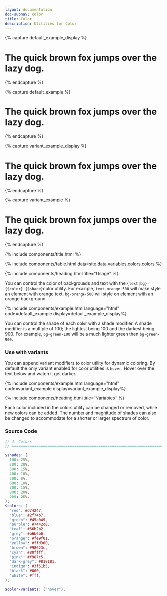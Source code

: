 ```yaml
---
layout: documentation
doc-subnav: color
title: Color
description: Utilities for Color
---
```


{% capture default_example_display %}

<div class="p-5 bg-blue-200 rounded-md">
    <h1 class="font-lg text-white-500">The quick brown fox jumps over the lazy dog.</h1>
</div>

{% endcapture %}

{% capture default_example %}

<div class="p-5 bg-blue-200 rounded-md">
    <h1 class="font-lg text-white-500">The quick brown fox jumps over the lazy dog.</h1>
</div>

{% endcapture %}

{% capture variant_example_display %}

<h1 class="font-lg font-weight-bold clickable text-indigo-400 hover:text-indigo-600">The quick brown fox jumps over the lazy dog.</h1>

{% endcapture %}

{% capture variant_example %}

<h1 class="text-purple-400 hover:text-indigo-600">The quick brown fox jumps over the lazy dog.</h1>

{% endcapture %}

{% include components/title.html %}

{% include components/table.html data=site.data.variables.colors.colors %}

{% include components/heading.html title="Usage" %}

You can control the color of backgrounds and text with the `{text|bg}-{$color}-{$shade}`color utility. For example, `text-orange-500` will make style an element
with orange text. `bg-orange-500` will style on element with an orange background.

{% include components/example.html language="html" code=default_example display=default_example_display%}

You can control the shade of each color with a shade modifier. A shade modifier is a multiple of 100; the lightest being 100 and the darkest being 900. For example, `bg-green-100` will be a much lighter green then `bg-green-900`.

### Use with variants

You can append variant modifiers to color utility for dynamic coloring. By default the only variant enabled for color utilities is `hover`. Hover over the text below and watch it get darker.

{% include components/example.html language="html" code=variant_example display=variant_example_display%}

{% include components/heading.html title="Variables" %}

Each color included in the colors utility can be changed or removed, while new colors can be added. The number and magnitude of shades can also be changed to accommodate for a shorter or larger spectrum of color.

### Source Code

```scss
// 4. Colors
// ==========================================================================

$shades: (
  100: 25%,
  200: 20%,
  300: 15%,
  400: 10%,
  500: 0%,
  600: 10%,
  700: 15%,
  800: 20%,
  900: 25%,
);
$colors: (
  "red": #d74247,
  "blue": #2f74b7,
  "green": #45a049,
  "purple": #7442c8,
  "teal": #66b2b2,
  "grey": #b6b6b6,
  "orange": #fe9f01,
  "yellow": #ffd300,
  "brown": #98623c,
  "cyan": #80ffff,
  "pink": #f987c5,
  "dark-grey": #818181,
  "indigo": #3f51b5,
  "black": #000,
  "white": #fff,
);

$color-variants: ("hover");
```
